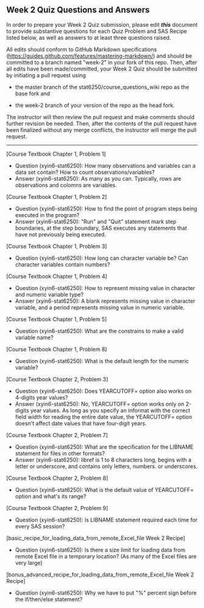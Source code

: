 
## Week 2 Quiz Questions and Answers

In order to prepare your Week 2 Quiz submission, please edit ***this*** document to provide substantive questions for each Quiz Problem and SAS Recipe listed below, as well as answers to at least three questions raised.

All edits should conform to GitHub Markdown specifications (https://guides.github.com/features/mastering-markdown/) and should be committed to a branch named "week-2" in your fork of this repo. Then, after all edits have been made/committed, your Week 2 Quiz should be submitted by initiating a pull request using

- the master branch of the stat6250/course_questions_wiki repo as the base fork and

- the week-2 branch of your version of the repo as the head fork.

The instructor will then review the pull request and make comments should further revision be needed. Then, after the contents of the pull request have been finalized without any merge conflicts, the instructor will merge the pull request.



********************************************************************************



[Course Textbook Chapter 1, Problem 1]
- Question (xyin6-stat6250): How many observations and variables can a data set contain? How to count observations/variables?
- Answer (xyin6-stat6250): As many as you can. Typically, rows are observations and colomns are variables.

[Course Textbook Chapter 1, Problem 2]
- Question (xyin6-stat6250): How to find the point of program steps being executed in the program?
- Answer (xyin6-stat6250): "Run" and "Quit" statement mark step boundaries, at the step boundary, SAS executes any statements that have not previously being executed.

[Course Textbook Chapter 1, Problem 3]
- Question (xyin6-stat6250): How long can character variable be? Can character variables contain numbers?


[Course Textbook Chapter 1, Problem 4]
- Question (xyin6-stat6250): How to represent missing value in character and numeric variable type?
- Answer (xyin6-stat6250): A blank represents missing value in character variable, and a period represents missing value in numeric variable.

[Course Textbook Chapter 1, Problem 5]
- Question (xyin6-stat6250): What are the constrains to make a valid variable name?


[Course Textbook Chapter 1, Problem 8]
- Question (xyin6-stat6250): What is the default length for the numeric variable?


[Course Textbook Chapter 2, Problem 3]
- Question (xyin6-stat6250): Does YEARCUTOFF= option also works on 4-digits year values?
- Answer (xyin6-stat6250): No, YEARCUTOFF= option works only on 2-digits year values. As long as you specify an informat with the correct field width for reading the entire date value, the YEARCUTOFF= option doesn't affect date values that have four-digit years.

[Course Textbook Chapter 2, Problem 7]
- Question (xyin6-stat6250): What are the specification for the LIBNAME statement for files in other formats?
- Answer (xyin6-stat6250): libref is 1 to 8 characters long, begins with a letter or underscore, and contains only letters, numbers. or underscores.

[Course Textbook Chapter 2, Problem 8]
- Question (xyin6-stat6250): What is the default value of YEARCUTOFF= option and what's its range?


[Course Textbook Chapter 2, Problem 9]
- Question (xyin6-stat6250): Is LIBNAME statement required each time for every SAS session?


[basic_recipe_for_loading_data_from_remote_Excel_file Week 2 Recipe]
- Question (xyin6-stat6250): Is there a size limit for loading data from remote Excel file in a temporary location? (As many of the Excel files are very large)


[bonus_advanced_recipe_for_loading_data_from_remote_Excel_file Week 2 Recipe]
- Question (xyin6-stat6250): Why we have to put "%" percent sign before the if/then/else statement? 

